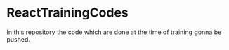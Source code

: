 # ReactTrainingCodes
In this repository the code which are done at the time of training gonna be pushed.

